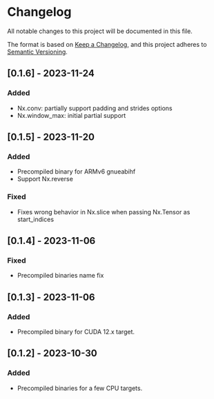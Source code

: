 # Changelog

All notable changes to this project will be documented in this file.

The format is based on [Keep a Changelog](https://keepachangelog.com/en/1.0.0/),
and this project adheres to [Semantic Versioning](https://semver.org/spec/v2.0.0.html).

## [0.1.6] - 2023-11-24

### Added

- Nx.conv: partially support padding and strides options
- Nx.window_max: initial partial support

## [0.1.5] - 2023-11-20

### Added

- Precompiled binary for ARMv6 gnueabihf
- Support Nx.reverse

### Fixed

- Fixes wrong behavior in Nx.slice when passing Nx.Tensor as start_indices

## [0.1.4] - 2023-11-06

### Fixed

- Precompiled binaries name fix

## [0.1.3] - 2023-11-06

### Added

- Precompiled binary for CUDA 12.x target.

## [0.1.2] - 2023-10-30

### Added

- Precompiled binaries for a few CPU targets.
